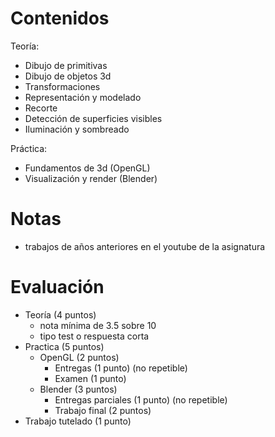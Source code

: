 # Contenidos
Teoría:
- Dibujo de primitivas
- Dibujo de objetos 3d
- Transformaciones
- Representación y modelado
- Recorte
- Detección de superficies visibles
- Iluminación y sombreado

Práctica:
* Fundamentos de 3d (OpenGL)
* Visualización y render (Blender)

# Notas
- trabajos de años anteriores en el youtube de la asignatura

# Evaluación
- Teoría (4 puntos)
	- nota mínima de 3.5 sobre 10
	- tipo test o respuesta corta
- Practica (5 puntos)
	- OpenGL (2 puntos)
		- Entregas (1 punto) (no repetible)
		- Examen (1 punto)
	- Blender (3 puntos)
		- Entregas parciales (1 punto) (no repetible)
		- Trabajo final (2 puntos)
- Trabajo tutelado (1 punto)